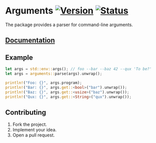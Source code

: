 # Arguments [![Version][version-img]][version-url] [![Status][status-img]][status-url]

The package provides a parser for command-line arguments.

## [Documentation][doc]

## Example

```rust
let args = std::env::args(); // foo --bar --baz 42 --qux 'To be?'
let args = arguments::parse(args).unwrap();

println!("Foo: {}", args.program);
println!("Bar: {}", args.get::<bool>("bar").unwrap());
println!("Baz: {}", args.get::<usize>("baz").unwrap());
println!("Qux: {}", args.get::<String>("qux").unwrap());
```

## Contributing

1. Fork the project.
2. Implement your idea.
3. Open a pull request.

[version-img]: https://img.shields.io/crates/v/arguments.svg
[version-url]: https://crates.io/crates/arguments
[status-img]: https://travis-ci.org/stainless-steel/arguments.svg?branch=master
[status-url]: https://travis-ci.org/stainless-steel/arguments
[doc]: https://stainless-steel.github.io/arguments
